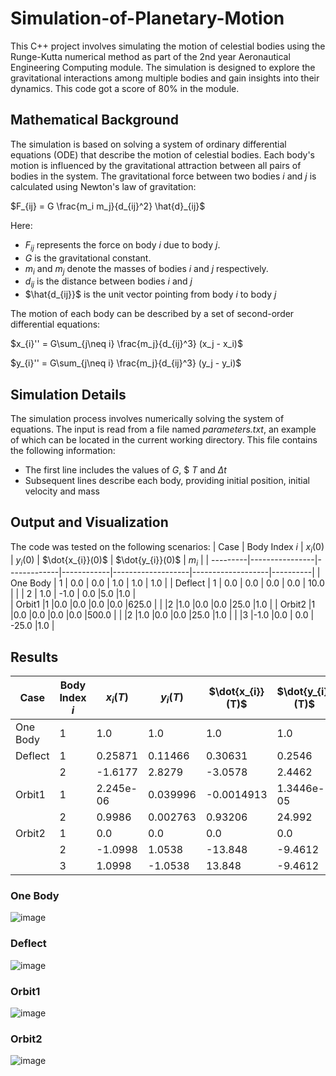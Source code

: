 # Simulation-of-Planetary-Motion

This C++ project involves simulating the motion of celestial bodies using the Runge-Kutta numerical method as part of the 2nd year Aeronautical Engineering Computing module. The simulation is designed to explore the gravitational interactions among multiple bodies and gain insights into their dynamics. This code got a score of 80% in the module.

## Mathematical Background
The simulation is based on solving a system of ordinary differential equations (ODE) that describe the motion of celestial bodies. Each body's motion is influenced by the gravitational attraction between all pairs of bodies in the system. The gravitational force between two bodies $i$ and $j$ is calculated using Newton's law of gravitation:

$F_{ij} = G \frac{m_i m_j}{d_{ij}^2} \hat{d}_{ij}$

Here:
* $F_{ij}$ represents the force on body $i$ due to body $j$.
* $G$ is the gravitational constant.
* $m_{i}$ and $m_{j}$ denote the masses of bodies $i$ and $j$ respectively.
* $d_{ij}$ is the distance between bodies $i$ and $j$
* $\hat{d_{ij}}$ is the unit vector pointing from body $i$ to body $j$

The motion of each body can be described by a set of second-order differential equations:

$x_{i}'' = G\sum_{j\neq i}  \frac{m_j}{d_{ij}^3} (x_j - x_i)$

$y_{i}'' = G\sum_{j\neq i}  \frac{m_j}{d_{ij}^3} (y_j - y_i)$

## Simulation Details
The simulation process involves numerically solving the system of equations. The input is read from a file named *parameters.txt*, an example of which can be located in the current working directory. This file contains the following information:

* The first line includes the values of $G$, $ $T$ and $\Delta t$
* Subsequent lines describe each body, providing initial position, initial velocity and mass

## Output and Visualization
The code was tested on the following scenarios:
| Case     | Body Index $i$ |  $x_{i}(0)$ | $y_{i}(0)$ |  $\dot{x_{i}}(0)$ |  $\dot{y_{i}}(0)$ |  $m_{i}$ |
| ---------|----------------|-------------|------------|-------------------|-------------------|----------|
| One Body | 1              | 0.0         |  0.0       | 1.0               | 1.0               | 1.0      |
| Deflect  | 1              | 0.0         |  0.0       |  0.0              |   0.0             | 10.0     |
|          | 2              | 1.0         |  -1.0      |  0.0              |5.0                |1.0       |          
| Orbit1   |1               |0.0          |0.0         |0.0                |0.0                |625.0     |
|          |2               |1.0          |0.0         |0.0                |25.0               |1.0       |
| Orbit2   |1               |0.0          |0.0         |0.0                |0.0                |500.0     |
|          |2               |1.0          |0.0         |0.0                |25.0               |1.0       |
|          |3               |-1.0         |0.0         |     0.0           | -25.0             |1.0       |


## Results

| Case     | Body Index $i$ |  $x_{i}(T)$ | $y_{i}(T)$ |  $\dot{x_{i}}(T)$ |  $\dot{y_{i}}(T)$ |  $m_{i}$ |
| ---------|----------------|-------------|------------|-------------------|-------------------|----------|
| One Body | 1              | 1.0         |  1.0       | 1.0               | 1.0               | 1.0      |
| Deflect  | 1              | 0.25871     |  0.11466   |0.30631            | 0.2546            | 10.0     |
|          | 2              | -1.6177     |  2.8279    |  -3.0578          |2.4462             |1.0       |          
| Orbit1   |1               |2.245e-06    |0.039996    |-0.0014913         |1.3446e-05         |625.0     |
|          |2               |0.9986       |0.002763    |0.93206            |24.992             |1.0       |
| Orbit2   |1               |0.0          |0.0         |0.0                |0.0                |500.0     |
|          |2               |-1.0998      |1.0538      |-13.848            |-9.4612            |1.0       |
|          |3               |1.0998       |-1.0538     | 13.848            | -9.4612           |1.0       |

### One Body
![image](https://github.com/a-nabil1/Simulation-of-Planetary-Motion/assets/109614621/9b7cf536-8d7a-467a-adcf-6cc50795c461)

### Deflect
![image](https://github.com/a-nabil1/Simulation-of-Planetary-Motion/assets/109614621/4042a6c5-5500-4a9b-8026-873ab264293d)

### Orbit1
![image](https://github.com/a-nabil1/Simulation-of-Planetary-Motion/assets/109614621/ae9d4f7e-742b-4947-baea-34ce1bcbc057)

### Orbit2
![image](https://github.com/a-nabil1/Simulation-of-Planetary-Motion/assets/109614621/042f0183-5a15-4f6e-a964-1ccb90b9e53f)




 
